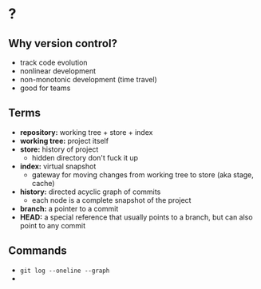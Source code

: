 # ?

## Why version control?
- track code evolution
- nonlinear development
- non-monotonic development (time travel)
- good for teams

## Terms
- **repository:** working tree + store + index
- **working tree:** project itself
- **store:** history of project
    - hidden directory don't fuck it up
- **index:** virtual snapshot
    - gateway for moving changes from working tree to store (aka stage, cache)
- **history:** directed acyclic graph of commits
    - each node is a complete snapshot of the project
- **branch:** a pointer to a commit
- **HEAD:** a special reference that usually points to a branch, but can also point to any commit

## Commands
- `git log --oneline --graph`
- 
